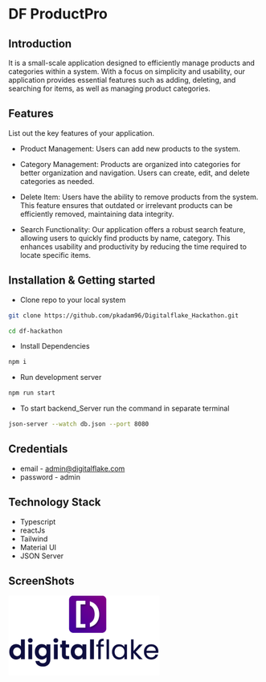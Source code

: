 # DF ProductPro

## Introduction
It is a small-scale application designed to efficiently manage products and categories within a system. With a focus on simplicity and usability, our application provides essential features such as adding, deleting, and searching for items, as well as managing product categories.


## Features
List out the key features of your application.

- Product Management: Users can add new products to the system.

- Category Management: Products are organized into categories for better organization and navigation. Users can create, edit, and delete categories as needed.

- Delete Item: Users have the ability to remove products from the system. This feature ensures that outdated or irrelevant products can be efficiently removed, maintaining data integrity.

- Search Functionality: Our application offers a robust search feature, allowing users to quickly find products by name, category. This enhances usability and productivity by reducing the time required to locate specific items.


## Installation & Getting started
- Clone repo to your local system
```bash
git clone https://github.com/pkadam96/Digitalflake_Hackathon.git
```
```bash
cd df-hackathon
```
- Install Dependencies
```bash
npm i
```
- Run development server
```bash
npm run start
```
- To start backend_Server run the command in separate terminal
```bash
json-server --watch db.json --port 8080
```

## Credentials
- email - admin@digitalflake.com
- password - admin


## Technology Stack

- Typescript
- reactJs
- Tailwind
- Material UI
- JSON Server

## ScreenShots
![Logo](https://github.com/pkadam96/Digitalflake_Hackathon/blob/main/df-hackathon/src/assets/logo.png)

